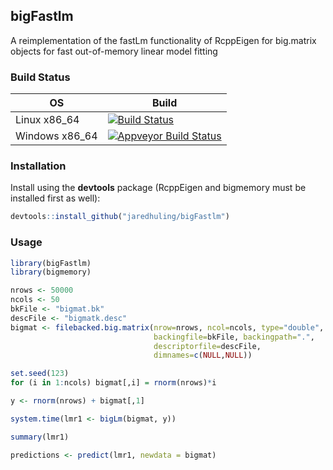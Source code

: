 
## bigFastlm
A reimplementation of the fastLm functionality of RcppEigen for
big.matrix objects for fast out-of-memory linear model fitting


### Build Status
|  OS                   | Build           |
|-----------------------|-----------------|
| Linux x86_64          | [![Build Status](https://travis-ci.org/jaredhuling/bigFastlm.svg?branch=master)](https://travis-ci.org/jaredhuling/bigFastlm)      | 
| Windows x86_64        | [![Appveyor Build Status](https://ci.appveyor.com/api/projects/status/github/jaredhuling/bigFastlm?branch=master&svg=true)](https://ci.appveyor.com/project/jaredhuling/bigFastlm)     |


### Installation

Install using the **devtools** package (RcppEigen and bigmemory must be installed first as well):

```r
devtools::install_github("jaredhuling/bigFastlm")
```

### Usage

```r
library(bigFastlm)
library(bigmemory)

nrows <- 50000
ncols <- 50
bkFile <- "bigmat.bk"
descFile <- "bigmatk.desc"
bigmat <- filebacked.big.matrix(nrow=nrows, ncol=ncols, type="double",
                                backingfile=bkFile, backingpath=".",
                                descriptorfile=descFile,
                                dimnames=c(NULL,NULL))

set.seed(123)
for (i in 1:ncols) bigmat[,i] = rnorm(nrows)*i

y <- rnorm(nrows) + bigmat[,1]

system.time(lmr1 <- bigLm(bigmat, y))

summary(lmr1)

predictions <- predict(lmr1, newdata = bigmat)
```
